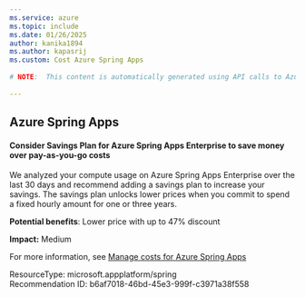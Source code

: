 ```yaml
---
ms.service: azure
ms.topic: include
ms.date: 01/26/2025
author: kanika1894
ms.author: kapasrij
ms.custom: Cost Azure Spring Apps
  
# NOTE:  This content is automatically generated using API calls to Azure. Any edits made on these files will be overwritten in the next run of the script. 
  
---
```

  
## Azure Spring Apps  
  
<!--b6af7018-46bd-45e3-999f-c3971a38f558_begin-->

#### Consider Savings Plan for Azure Spring Apps Enterprise to save money over pay-as-you-go costs  
  
We analyzed your compute usage on Azure Spring Apps Enterprise over the last 30 days and recommend adding a savings plan to increase your savings. The savings plan unlocks lower prices when you commit to spend a fixed hourly amount for one or three years.  
  
**Potential benefits**: Lower price with up to 47% discount  

**Impact:** Medium
  
For more information, see [Manage costs for Azure Spring Apps ](https://aka.ms/asaSavingPlan)  

ResourceType: microsoft.appplatform/spring  
Recommendation ID: b6af7018-46bd-45e3-999f-c3971a38f558  


<!--b6af7018-46bd-45e3-999f-c3971a38f558_end-->

<!--articleBody-->
